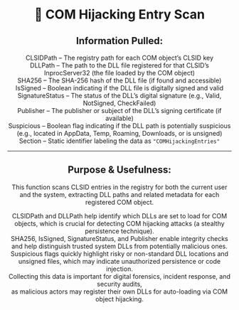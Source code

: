 <div align="center">

# 🧬 COM Hijacking Entry Scan

## **Information Pulled:**  
CLSIDPath – The registry path for each COM object’s CLSID key  
DLLPath – The path to the DLL file registered for that CLSID’s InprocServer32 (the file loaded by the COM object)  
SHA256 – The SHA-256 hash of the DLL file (if found and accessible)  
IsSigned – Boolean indicating if the DLL file is digitally signed and valid  
SignatureStatus – The status of the DLL’s digital signature (e.g., Valid, NotSigned, CheckFailed)  
Publisher – The publisher or subject of the DLL’s signing certificate (if available)  
Suspicious – Boolean flag indicating if the DLL path is potentially suspicious (e.g., located in AppData, Temp, Roaming, Downloads, or is unsigned)  
Section – Static identifier labeling the data as `"COMHijackingEntries"`

---

## **Purpose & Usefulness:**  
This function scans CLSID entries in the registry for both the current user and the system, extracting DLL paths and related metadata for each registered COM object.

CLSIDPath and DLLPath help identify which DLLs are set to load for COM objects, which is crucial for detecting COM hijacking attacks (a stealthy persistence technique).  
SHA256, IsSigned, SignatureStatus, and Publisher enable integrity checks and help distinguish trusted system DLLs from potentially malicious ones.  
Suspicious flags quickly highlight risky or non-standard DLL locations and unsigned files, which may indicate unauthorized persistence or code injection.  
Collecting this data is important for digital forensics, incident response, and security audits,  
as malicious actors may register their own DLLs for auto-loading via COM object hijacking.

</div>
